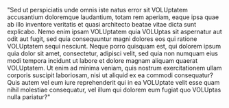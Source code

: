 "Sed ut perspiciatis unde omnis iste natus error sit VOLUptatem accusantium doloremque laudantium,
totam rem aperiam, eaque ipsa quae ab illo inventore veritatis et quasi architecto beatae vitae dicta sunt explicabo. Nemo enim ipsam VOLUptatem quia VOLUptas sit aspernatur aut odit aut fugit, sed quia
consequuntur magni dolores eos qui ratione VOLUptatem sequi nesciunt. Neque porro quisquam est, qui dolorem 
ipsum quia dolor sit amet, consectetur, adipisci velit, sed quia non numquam eius modi tempora incidunt ut labore et dolore magnam aliquam quaerat VOLUptatem. Ut enim ad minima veniam, quis nostrum exercitationem
 ullam corporis suscipit laboriosam, nisi ut aliquid ex ea commodi consequatur? Quis autem vel eum iure reprehenderit qui in ea VOLUptate velit esse quam nihil molestiae consequatur, vel illum qui dolorem 
 eum fugiat quo VOLUptas nulla pariatur?"
    